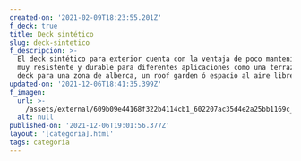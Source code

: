 ```yaml
---
created-on: '2021-02-09T18:23:55.201Z'
f_deck: true
title: Deck sintético
slug: deck-sintetico
f_descripcion: >-
  El deck sintético para exterior cuenta con la ventaja de poco mantenimiento es
  muy resistente y durable para diferentes aplicaciones como una terraza, un
  deck para una zona de alberca, un roof garden ó espacio al aire libre.
updated-on: '2021-12-06T18:41:35.399Z'
f_imagen:
  url: >-
    /assets/external/609b09e44168f322b4114cb1_602207ac35d4e2a25bb1169c_deck-sintetico-thumbnail.jpg
  alt: null
published-on: '2021-12-06T19:01:56.377Z'
layout: '[categoria].html'
tags: categoria
---
```



